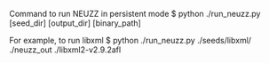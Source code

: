 Command to run NEUZZ in persistent mode 
$ python ./run_neuzz.py [seed_dir] [output_dir] [binary_path]

For example, to run libxml
$ python ./run_neuzz.py ./seeds/libxml/ ./neuzz_out ./libxml2-v2.9.2afl


